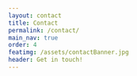 ```yaml
---
layout: contact
title: Contact
permalink: /contact/
main_nav: true
order: 4
featimg: /assets/contactBanner.jpg
header: Get in touch!
---
```

